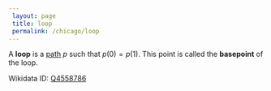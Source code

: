 ```yaml
---
 layout: page
 title: loop
 permalink: /chicago/loop
---
```

A **loop** is a [path](https://defsmath.github.io/DefsMath/path) $p$ such that $p(0) = p(1)$. This point is called the **basepoint** of the loop.

Wikidata ID: [Q4558786](https://www.wikidata.org/wiki/Q4558786)